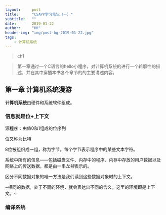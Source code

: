 ```yaml
---
layout:     post
title:      "CSAPP学习笔记（一）"
subtitle:   ""
date:       2019-01-22
author:     "HK"
header-img: "img/post-bg-2019-01-22.jpg"
tags:
    - 计算机系统
---
```


>ch1

>第一章通过一个C语言的hello小程序，对计算机系统的进行一个轮廓性的描述，并在其中穿插本书各个章节的的主要讲述内容。

## 第一章 计算机系统漫游

**计算机系统**由硬件和系统软件组成。

### 信息就是位+上下文

源程序：由值0和1组成的位序列

位又称为比特

8位被组织成一组，称为字节。每个字节表示程序中的某些文本字符。

系统中所有的信息——包括磁盘文件、内存中的程序、内存中存放的用户数据以及网络上的传送数据，都是由一串*比特*表示的。

区分不同数据对象的唯一方法是我们读到这些数据对象时的上下文。

~相同的数据，处于不同的环境，就会表达出不同的含义，这里的环境即是上下文。~

### 编译系统

